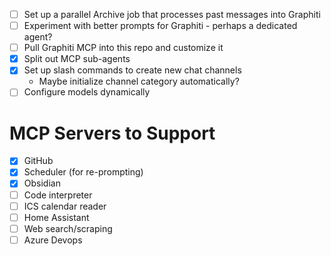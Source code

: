 - [ ] Set up a parallel Archive job that processes past messages into Graphiti
- [ ] Experiment with better prompts for Graphiti - perhaps a dedicated agent?
- [ ] Pull Graphiti MCP into this repo and customize it
- [x] Split out MCP sub-agents
- [x] Set up slash commands to create new chat channels
  - Maybe initialize channel category automatically?
- [ ] Configure models dynamically

# MCP Servers to Support

- [x] GitHub
- [x] Scheduler (for re-prompting)
- [x] Obsidian
- [ ] Code interpreter
- [ ] ICS calendar reader
- [ ] Home Assistant
- [ ] Web search/scraping
- [ ] Azure Devops
